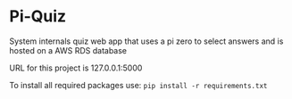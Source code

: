 # Pi-Quiz
System internals quiz web app that uses a pi zero to select answers and is hosted on a AWS RDS database

URL for this project is 127.0.0.1:5000

To install all required packages use: `pip install -r requirements.txt`
